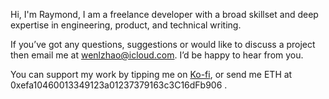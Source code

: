 Hi, I'm Raymond, I am a freelance developer with a broad skillset and deep expertise in engineering, product, and technical writing.  

If you’ve got any questions, suggestions or would like to discuss a project then email me at wenlzhao@icloud.com. I’d be happy to hear from you. 

You can support my work by tipping me on [Ko-fi](https://ko-fi.com/muyun), or send me ETH at 0xefa10460013349123a01237379163c3C16dFb906  .
